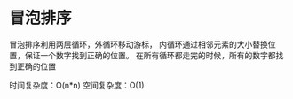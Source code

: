 # 冒泡排序

冒泡排序利用两层循环，外循环移动游标，
内循环通过相邻元素的大小替换位置，保证一个数字找到正确的位置。
在所有循环都走完的时候，所有的数字都找到正确的位置


时间复杂度：O(n*n)
空间复杂度：O(1)